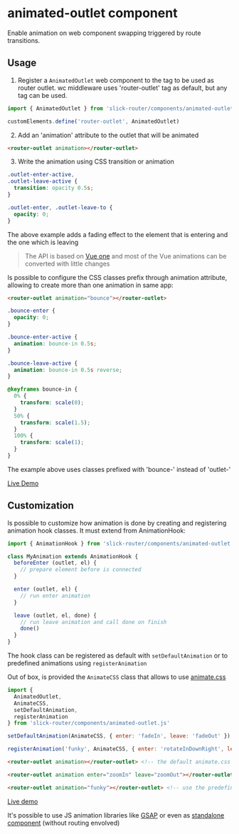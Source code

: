 # animated-outlet component

Enable animation on web component swapping triggered by route transitions.
    
## Usage

1) Register a `AnimatedOutlet` web component to the tag to be used as router outlet. wc middleware uses 'router-outlet' tag as default, but any tag can be used.

```javascript
import { AnimatedOutlet } from 'slick-router/components/animated-outlet'

customElements.define('router-outlet', AnimatedOutlet)
```

2) Add an 'animation' attribute to the outlet that will be animated

```html
<router-outlet animation></router-outlet>
```

3) Write the animation using CSS transition or animation

```css
.outlet-enter-active,
.outlet-leave-active {
  transition: opacity 0.5s;
}

.outlet-enter, .outlet-leave-to {
  opacity: 0;
}
```

The above example adds a fading effect to the element that is entering and the one which is leaving

> The API is based on [Vue one](https://vuejs.org/v2/guide/transitions.html#Transition-Classes) and most of the Vue animations can be converted with little changes

Is possible to configure the CSS classes prefix through animation attribute, allowing to create more than one animation in same app:

```html
<router-outlet animation="bounce"></router-outlet>
```

```css
.bounce-enter {
  opacity: 0;
}

.bounce-enter-active {
  animation: bounce-in 0.5s;
}

.bounce-leave-active {
  animation: bounce-in 0.5s reverse;
}

@keyframes bounce-in {
  0% {
    transform: scale(0);
  }
  50% {
    transform: scale(1.5);
  }
  100% {
    transform: scale(1);
  }
}
```

The example above uses classes prefixed with 'bounce-' instead of 'outlet-'

[Live Demo](https://codesandbox.io/s/slick-router-css-animations-q0fzs)

## Customization

Is possible to customize how animation is done by creating and registering animation hook classes. It must extend from AnimationHook:

```js
import { AnimationHook } from 'slick-router/components/animated-outlet.js'

class MyAnimation extends AnimationHook {  
  beforeEnter (outlet, el) {
    // prepare element before is connected
  }

  enter (outlet, el) {
    // run enter animation
  }

  leave (outlet, el, done) {
    // run leave animation and call done on finish
    done()
  }
}
```

The hook class can be registered as default with `setDefaultAnimation` or to predefined animations using `registerAnimation`

Out of box, is provided the `AnimateCSS` class that allows to use [animate.css](https://github.com/daneden/animate.css)

```js
import {
  AnimatedOutlet,
  AnimateCSS,
  setDefaultAnimation,
  registerAnimation
} from 'slick-router/components/animated-outlet.js'

setDefaultAnimation(AnimateCSS, { enter: 'fadeIn', leave: 'fadeOut' })

registerAnimation('funky', AnimateCSS, { enter: 'rotateInDownRight', leave: 'hinge' })
```

```html
<router-outlet animation></router-outlet> <!-- the default animate.css fade -->

<router-outlet animation enter="zoomIn" leave="zoomOut"></router-outlet> <!-- override animation using enter and leave attrs -->

<router-outlet animation="funky"></router-outlet> <!-- use the predefined funky animation -->
```

[Live demo](https://codesandbox.io/s/slick-router-animate-css-zpg96)

It's possible to use JS animation libraries like [GSAP](https://codesandbox.io/s/slick-router-gsap-animations-oqbp5) or even as [standalone component](https://codesandbox.io/s/animated-outlet-page-transitions-7vgcy) (without routing envolved)


